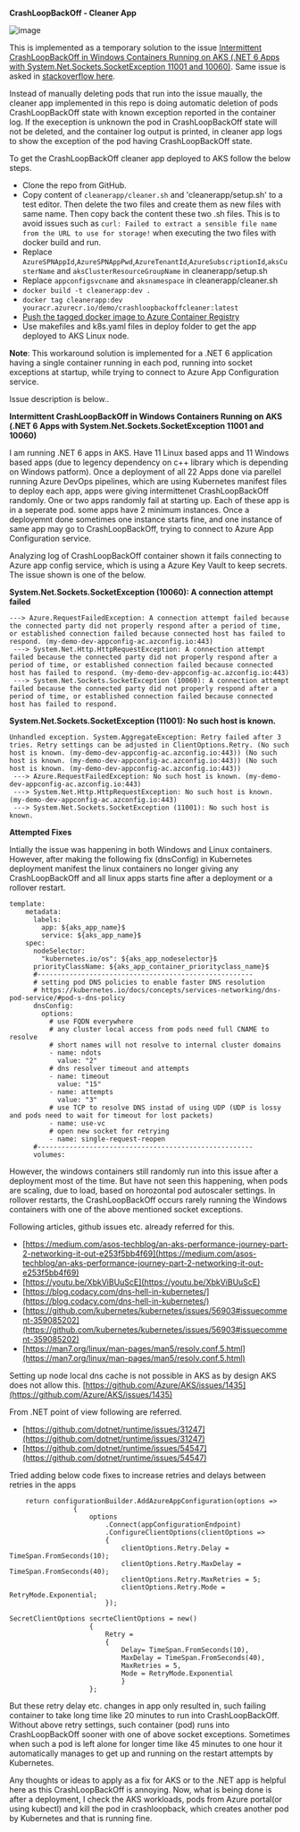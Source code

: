 **CrashLoopBackOff - Cleaner App**


![image](https://user-images.githubusercontent.com/20109548/230361668-e9c8e369-22df-4c3f-90aa-d67471fa573d.png)


This is implemented as a temporary solution to the issue [Intermittent CrashLoopBackOff in Windows Containers Running on AKS (.NET 6 Apps with System.Net.Sockets.SocketException 11001 and 10060)](https://github.com/Azure/AKS/issues/3598). Same issue is asked in [stackoverflow here](https://stackoverflow.com/questions/75928226/intermittent-crashloopbackoff-in-windows-containers-running-on-aks-net-6-apps).

Instead of manually deleting pods that run into the issue maually, the cleaner app implemented in this repo is doing automatic deletion of pods CrashLoopBackOff state with known exception reported in the container log. If the exeception is unknown the pod in CrashLoopBackOff state will not be deleted, and the container log output is printed, in cleaner app logs to show the exception of the pod having CrashLoopBackOff state.

To get the CrashLoopBackOff cleaner app deployed to AKS follow the below steps.

- Clone the repo from GitHub.
- Copy content of `cleanerapp/cleaner.sh` and 'cleanerapp/setup.sh' to a test editor. Then delete the two files and create them as new files with same name. Then copy back the content these two .sh files. This is to avoid issues such as `curl: Failed to extract a sensible file name from the URL to use for storage!` when executing the two files with docker build and run. 
- Replace `AzureSPNAppId`,`AzureSPNAppPwd`,`AzureTenantId`,`AzureSubscriptionId`,`aksCusterName` and `aksClusterResourceGroupName` in cleanerapp/setup.sh
- Replace `appconfigsvcname` and `aksnamespace` in cleanerapp/cleaner.sh
- `docker build -t cleanerapp:dev .`
- `docker tag cleanerapp:dev youracr.azurecr.io/demo/crashloopbackoffcleaner:latest`
- [Push the tagged docker image to Azure Container Registry](http://chamindac.blogspot.com/2022/09/manually-push-net-app-docker-image-to.html)
- Use makefiles and k8s.yaml files in deploy folder to get the app deployed to AKS Linux node.


**Note**: This workaround solution is implemented for a .NET 6 application having a single container running in each pod, running into socket exceptions at startup, while trying to connect to Azure App Configuration service.

Issue description is below..

**Intermittent CrashLoopBackOff in Windows Containers Running on AKS (.NET 6 Apps with System.Net.Sockets.SocketException 11001 and 10060)**

I am running .NET 6 apps in AKS. Have 11 Linux based apps and 11 Windows based apps (due to legency dependency on c++ library which is depending on Windows patform). Once a deployment of all 22 Apps done via parellel running Azure DevOps pipelines, which are using Kubernetes manifest files to deploy each app, apps were giving intermittenet CrashLoopBackOff randomly. One or two apps randomly fail at starting up. Each of these app is in a seperate pod. some apps have 2 minimum instances. Once a deployemnt done sometimes one instance starts fine, and one instance of same app may go to CrashLoopBackOff, trying to connect to Azure App Configuration service.

Analyzing log of CrashLoopBackOff container shown it fails connecting to Azure app config service, which is using a Azure Key Vault to keep secrets. The issue shown is one of the below.

**System.Net.Sockets.SocketException (10060): A connection attempt failed**
```
---> Azure.RequestFailedException: A connection attempt failed because the connected party did not properly respond after a period of time, or established connection failed because connected host has failed to respond. (my-demo-dev-appconfig-ac.azconfig.io:443)
 ---> System.Net.Http.HttpRequestException: A connection attempt failed because the connected party did not properly respond after a period of time, or established connection failed because connected host has failed to respond. (my-demo-dev-appconfig-ac.azconfig.io:443)
 ---> System.Net.Sockets.SocketException (10060): A connection attempt failed because the connected party did not properly respond after a period of time, or established connection failed because connected host has failed to respond.
```

**System.Net.Sockets.SocketException (11001): No such host is known.**
```
Unhandled exception. System.AggregateException: Retry failed after 3 tries. Retry settings can be adjusted in ClientOptions.Retry. (No such host is known. (my-demo-dev-appconfig-ac.azconfig.io:443)) (No such host is known. (my-demo-dev-appconfig-ac.azconfig.io:443)) (No such host is known. (my-demo-dev-appconfig-ac.azconfig.io:443))
 ---> Azure.RequestFailedException: No such host is known. (my-demo-dev-appconfig-ac.azconfig.io:443)
 ---> System.Net.Http.HttpRequestException: No such host is known. (my-demo-dev-appconfig-ac.azconfig.io:443)
 ---> System.Net.Sockets.SocketException (11001): No such host is known.
```


**Attempted Fixes**


Intially the issue was happening in both Windows and Linux containers. However, after making the following fix (dnsConfig) in Kubernetes deployment manifest the linux containers no longer giving any CrashLoopBackOff and all linux apps starts fine after a deployment or a rollover restart.

```
template:
    metadata:
      labels:
        app: ${aks_app_name}$
        service: ${aks_app_name}$
    spec:
      nodeSelector:
        "kubernetes.io/os": ${aks_app_nodeselector}$
      priorityClassName: ${aks_app_container_priorityclass_name}$
      #------------------------------------------------------
      # setting pod DNS policies to enable faster DNS resolution
      # https://kubernetes.io/docs/concepts/services-networking/dns-pod-service/#pod-s-dns-policy
      dnsConfig:
        options:
          # use FQDN everywhere 
          # any cluster local access from pods need full CNAME to resolve 
          # short names will not resolve to internal cluster domains
          - name: ndots
            value: "2"
          # dns resolver timeout and attempts
          - name: timeout
            value: "15"
          - name: attempts
            value: "3"
          # use TCP to resolve DNS instad of using UDP (UDP is lossy and pods need to wait for timeout for lost packets)
          - name: use-vc
          # open new socket for retrying
          - name: single-request-reopen
      #------------------------------------------------------
      volumes:
```

However, the windows containers still randomly run into this issue after a deployment most of the time. But have not seen this happening, when pods are scaling, due to load, based on horozontal pod autoscaler settings. In rollover restarts, the CrashLoopBackOff occurs rarely running the Windows containers with one of the above mentioned socket exceptions.

Following articles, github issues etc. already referred for this.

 - [https://medium.com/asos-techblog/an-aks-performance-journey-part-2-networking-it-out-e253f5bb4f69](https://medium.com/asos-techblog/an-aks-performance-journey-part-2-networking-it-out-e253f5bb4f69)
 - [https://youtu.be/XbkViBUuScE](https://youtu.be/XbkViBUuScE)
 - [https://blog.codacy.com/dns-hell-in-kubernetes/](https://blog.codacy.com/dns-hell-in-kubernetes/)
 - [https://github.com/kubernetes/kubernetes/issues/56903#issuecomment-359085202](https://github.com/kubernetes/kubernetes/issues/56903#issuecomment-359085202)
 - [https://man7.org/linux/man-pages/man5/resolv.conf.5.html](https://man7.org/linux/man-pages/man5/resolv.conf.5.html)

Setting up node local dns cache is not possible in AKS as by design AKS does not allow this. [https://github.com/Azure/AKS/issues/1435](https://github.com/Azure/AKS/issues/1435)

From .NET point of view following are referred.
 - [https://github.com/dotnet/runtime/issues/31247](https://github.com/dotnet/runtime/issues/31247)
 - [https://github.com/dotnet/runtime/issues/54547](https://github.com/dotnet/runtime/issues/54547)

Tried adding below code fixes to increase retries and delays between retries in the apps

```
    return configurationBuilder.AddAzureAppConfiguration(options =>
                {
                    options
                        .Connect(appConfigurationEndpoint)
                        .ConfigureClientOptions(clientOptions =>
                        {
                            clientOptions.Retry.Delay = TimeSpan.FromSeconds(10);
                            clientOptions.Retry.MaxDelay = TimeSpan.FromSeconds(40);
                            clientOptions.Retry.MaxRetries = 5;
                            clientOptions.Retry.Mode = RetryMode.Exponential;
                        });
```

```
SecretClientOptions secrteClientOptions = new()
                    {
                        Retry =
                        {
                            Delay= TimeSpan.FromSeconds(10),
                            MaxDelay = TimeSpan.FromSeconds(40),
                            MaxRetries = 5,
                            Mode = RetryMode.Exponential
                            }
                    };
```



But these retry delay etc. changes in app only resulted in, such failing container to take long time like 20 minutes to run into CrashLoopBackOff. Without above retry settings, such container (pod) runs into CrashLoopBackOff sooner with one of above socket exceptions. Sometimes when such a pod is left alone for longer time like 45 minutes to one hour it automatically manages to get up and running on the restart attempts by Kubernetes.

Any thoughts or ideas to apply as a fix for AKS or to the .NET app is helpful here as this CrashLoopBackOff is annoying. Now, what is being done is after a deployment, I check the AKS workloads, pods from Azure portal(or using kubectl) and kill the pod in crashloopback, which creates another pod by Kubernetes and that is running fine.
